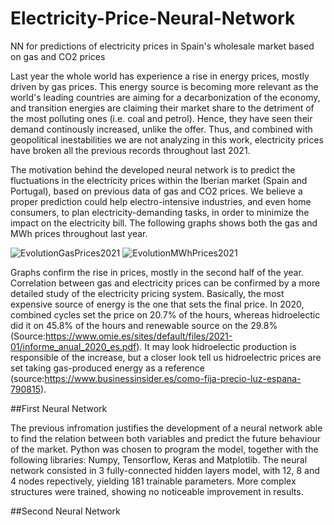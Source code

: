 # Electricity-Price-Neural-Network
NN for predictions of electricity prices in Spain's wholesale market based on gas and CO2 prices

Last year the whole world has experience a rise in energy prices, mostly driven by gas prices. This energy source is becoming more relevant as the world's leading countries are aiming for a decarbonization of the economy, and transition energies are claiming their market share to the detriment of the most polluting ones (i.e. coal and petrol). Hence, they have seen their demand continously increased, unlike the offer. Thus, and combined with geopolitical inestabilities we are not analyzing in this work, electricity prices have broken all the previous records throughout last 2021. 

The motivation behind the developed neural network is to predict the fluctuations in the electricity prices within the Iberian market (Spain and Portugal), based on previous data of gas and CO2 prices. We believe a proper prediction could help electro-intensive industries, and even home consumers, to plan electricity-demanding tasks, in order to minimize the impact on the electricity bill. The following graphs shows both the gas and MWh prices throughout last year. 

![EvolutionGasPrices2021](https://user-images.githubusercontent.com/96789733/151145957-9f4efd74-2f6d-4377-af62-c0324fe9f6ce.png)  ![EvolutionMWhPrices2021](https://user-images.githubusercontent.com/96789733/151146102-1df39c2c-a23f-4077-a059-cc0f278b770c.png)

Graphs confirm the rise in prices, mostly in the second half of the year. Correlation between gas and electricity prices can be confirmed by a more detailed study of the electricity pricing system. Basically, the most expensive source of energy is the one that sets the final price. In 2020, combined cycles set the price on 20.7% of the hours, whereas hidroelectic did it on 45.8% of the hours and renewable source on the 29.8% (Source:https://www.omie.es/sites/default/files/2021-01/informe_anual_2020_es.pdf). It may look hidroelectic production is responsible of the increase, but a closer look tell us hidroelectric prices are set taking gas-produced energy as a reference (source:https://www.businessinsider.es/como-fija-precio-luz-espana-790815).

##First Neural Network

The previous infromation justifies the development of a neural network able to find the relation between both variables and predict the future behaviour of the market. Python was chosen to program the model, together with the following libraries: Numpy, Tensorflow, Keras and Matplotlib. The neural network consisted in 3 fully-connected hidden layers model, with 12, 8 and 4 nodes repectively, yielding 181 trainable parameters. More complex structures were trained, showing no noticeable improvement in results. 



##Second Neural Network



